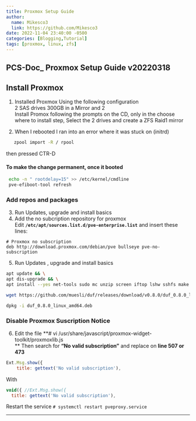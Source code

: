 ```yaml
---
title: Proxmox Setup Guide
author:
  name: Mikesco3
  link: https://github.com/Mikesco3
date: 2022-11-04 23:40:00 -0500
categories: [Blogging,Tutorial]
tags: [proxmox, linux, zfs]
---
```


## **PCS-Doc_ Proxmox Setup Guide v20220318**


## Install Proxmox 

1. Installed Proxmox Using the following configuration  
  2 SAS drives 300GB in a Mirror and 2  
  Install Promox following the prompts on the CD, only in the choose where to install step, 
  Select the 2 drives and create a ZFS Raid1 mirror 

2. When I rebooted I ran into an error where it was stuck on (initrd) 
```bash 
   zpool import -R / rpool
```
   then pressed CTR-D  
   
  #### To make the change permanent, once it booted  
```bash
 echo -n " rootdelay=15" >> /etc/kernel/cmdline  
 pve-efiboot-tool refresh
```
   
### Add repos and packages
3. Run Updates, upgrade and install basics
4. Add the no subcription repository for proxmox   
Edit **`/etc/apt/sources.list.d/pve-enterprise.list`** and insert these lines: 
``` 
# Proxmox no subscription  
deb http://download.proxmox.com/debian/pve bullseye pve-no-subscription  
```

5. Run Updates , upgrade and install basics
```bash
apt update && \
apt dis-upgrade && \
apt install --yes net-tools sudo mc unzip screen iftop lshw sshfs make nfs-kernel-server sysstat smartmontools ethtool pv htop ntfs-3g git samba rpcbind libsasl2-modules neofetch ncdu vim tmux iperf3 archivemount fio kpartx  

wget https://github.com/muesli/duf/releases/download/v0.8.0/duf_0.8.0_linux_amd64.deb && \

dpkg -i duf_0.8.0_linux_amd64.deb
``` 

### Disable Proxmox Suscription Notice
6. Edit the file
**# vi /usr/share/javascript/proxmox-widget-toolkit/proxmoxlib.js  
** Then search for **“No valid subscription”** and replace on **line 507 or 473**
```javascript
Ext.Msg.show({
    title: gettext('No valid subscription'),
```

With 
```javascript
void({ //Ext.Msg.show({
  title: gettext('No valid subscription'),
```
 Restart the service 
`# systemctl restart pveproxy.service`  

___
